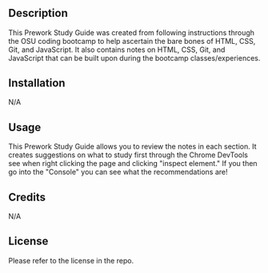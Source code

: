 # <Prework Study Guide Webpage>

## Description

This Prework Study Guide was created from following instructions through the OSU coding bootcamp to help ascertain the bare bones of HTML, CSS, Git, and JavaScript. It also contains notes on HTML, CSS, Git, and JavaScript that can be built upon during the bootcamp classes/experiences.

## Installation

N/A

## Usage

This Prework Study Guide allows you to review the notes in each section. It creates suggestions on what to study first through the Chrome DevTools see when right clicking the page and clicking "inspect element." If you then go into the "Console" you can see what the recommendations are!

## Credits

N/A

## License

Please refer to the license in the repo.
